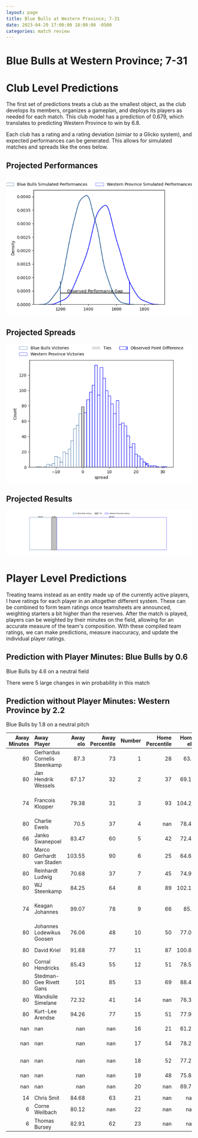 ```yaml
---  
layout: page  
title: Blue Bulls at Western Province; 7-31  
date: 2023-04-29 17:00:00 18:00:00 -0500  
categories: match review  
---
```

# Blue Bulls at Western Province; 7-31

# Club Level Predictions


The first set of predictions treats a club as the smallest object, as the club develops its members, organizes a gameplan, and deploys its players as needed for each match. This club model has a prediction of 0.679, which translates to predicting Western Province to win by 6.8.

Each club has a rating and a rating deviation (simiar to a Glicko system), and expected performances can be generated. This allows for simulated matches and spreads like the ones below.
## Projected Performances


![Projected Performances](plots/performances_2023-04-29-WesternProvince-BlueBulls.png)
## Projected Spreads


![Projected Spreads](plots/spreads_2023-04-29-WesternProvince-BlueBulls.png)
## Projected Results


![Projected Results](plots/resultbar_2023-04-29-WesternProvince-BlueBulls.png)
# Player Level Predictions


Treating teams instead as an entity made up of the currently active players, I have ratings for each player in an altogether different system. These can be combined to form team ratings once teamsheets are announced, weighting starters a bit higher than the reserves. After the match is played, players can be weighted by their minutes on the field, allowing for an accurate measure of the team's composition. With these compiled team ratings, we can make predictions, measure inaccuracy, and update the individual player ratings.
## Prediction with Player Minutes: Blue Bulls by 0.6


Blue Bulls by 4.6 on a neutral field

There were 5 large changes in win probability in this match
## Prediction without Player Minutes: Western Province by 2.2


Blue Bulls by 1.8 on a neutral pitch



|   Away Minutes | Away Player                  |   Away elo |   Away Percentile |   Number |   Home Percentile |   Home elo | Home Player                       |   Home Minutes |
|---------------:|:-----------------------------|-----------:|------------------:|---------:|------------------:|-----------:|:----------------------------------|---------------:|
|             80 | Gerhardus Cornelis Steenkamp |      87.3  |                73 |        1 |                28 |      63.5  | Alistair Fernando Vermaak         |             59 |
|             80 | Jan Hendrik Wessels          |      67.17 |                32 |        2 |                37 |      69.18 | Siyabonga Ntubeni                 |             49 |
|             74 | Francois Klopper             |      79.38 |                31 |        3 |                93 |     104.26 | Lee-Marvin Lofty Siyanda Mazibuko |             80 |
|             80 | Charlie Ewels                |      70.5  |                37 |        4 |               nan |      78.47 | Dylan De Leeuw                    |             59 |
|             66 | Janko Swanepoel              |      83.47 |                60 |        5 |                42 |      72.44 | Connor Evans                      |             80 |
|             80 | Marco Gerhardt van Staden    |     103.55 |                90 |        6 |                25 |      64.66 | Willem Gerhardus Engelbrecht      |             49 |
|             80 | Reinhardt Ludwig             |      70.68 |                37 |        7 |                45 |      74.99 | Marcel Theunissen                 |             80 |
|             80 | WJ Steenkamp                 |      84.25 |                64 |        8 |                89 |     102.14 | Keke Morabe                       |             80 |
|             74 | Keagan Johannes              |      99.07 |                78 |        9 |                66 |      85.7  | Godlen Herschelle Derrick Masimla |             80 |
|             80 | Johannes Lodewikus Goosen    |      76.06 |                48 |       10 |                50 |      77.06 | Jean-Luc du Plessis               |             80 |
|             80 | David Kriel                  |      91.68 |                77 |       11 |                87 |     100.84 | Angelo Davids                     |             80 |
|             80 | Cornal Hendricks             |      85.43 |                55 |       12 |                51 |      78.52 | Sacha Mngomezulu                  |             80 |
|             80 | Stedman-Gee Rivett Gans      |     101    |                85 |       13 |                69 |      88.42 | Cornel Smit                       |             80 |
|             80 | Wandisile Simelane           |      72.32 |                41 |       14 |               nan |      76.34 | Luke John Burger                  |             71 |
|             80 | Kurt-Lee Arendse             |      94.26 |                77 |       15 |                51 |      77.91 | Clayton Blommetjies               |             80 |
|            nan | nan                          |     nan    |               nan |       16 |                21 |      61.27 | Junior Sipato Pokomela            |             31 |
|            nan | nan                          |     nan    |               nan |       17 |                54 |      78.27 | Andre-Hugo Venter                 |             31 |
|            nan | nan                          |     nan    |               nan |       18 |                52 |      77.28 | Kwenzokuhle Ndumiso Blose         |             21 |
|            nan | nan                          |     nan    |               nan |       19 |                48 |      75.84 | Gary Porter                       |             21 |
|            nan | nan                          |     nan    |               nan |       20 |               nan |      69.73 | Damian Markus                     |              9 |
|             14 | Chris Smit                   |      84.68 |                63 |       21 |               nan |     nan    | nan                               |            nan |
|              6 | Corne Weilbach               |      80.12 |               nan |       22 |               nan |     nan    | nan                               |            nan |
|              6 | Thomas Bursey                |      82.91 |                62 |       23 |               nan |     nan    | nan                               |            nan |

